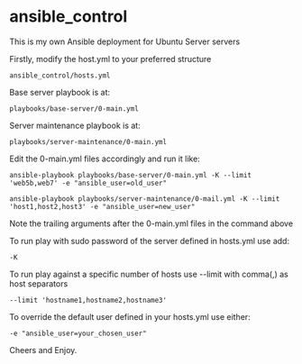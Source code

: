 # ansible_control
This is my own Ansible deployment for Ubuntu Server servers

Firstly, modify the host.yml to your preferred structure

    ansible_control/hosts.yml

Base server playbook is at:

    playbooks/base-server/0-main.yml

Server maintenance playbook is at:

    playbooks/server-maintenance/0-main.yml

Edit the 0-main.yml files accordingly and run it like:

    ansible-playbook playbooks/base-server/0-main.yml -K --limit 'web5b,web7' -e "ansible_user=old_user"

    ansible-playbook playbooks/server-maintenance/0-mail.yml -K --limit 'host1,host2,host3' -e "ansible_user=new_user"

Note the trailing arguments after the 0-main.yml files in the command above

To run play with sudo password of the server defined in hosts.yml use add:

    -K

To run play against a specific number of hosts use --limit with comma(,) as host separators

    --limit 'hostname1,hostname2,hostname3'

To override the default user defined in your hosts.yml use either:
  
    -e "ansible_user=your_chosen_user"

Cheers and Enjoy.
